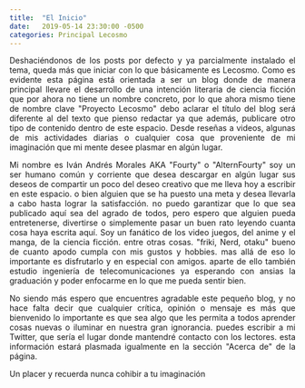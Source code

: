 ```yaml
---
title:  "El Inicio"
date:   2019-05-14 23:30:00 -0500
categories: Principal Lecosmo
---
```

<p style='text-align: justify;'>
Deshaciéndonos de los posts por defecto y ya parcialmente instalado el tema,
queda más que iniciar con lo que básicamente es Lecosmo. Como es evidente
esta página está orientada a ser un blog donde de manera principal llevare el
desarrollo de una intención literaria de ciencia ficción que por ahora no
tiene un nombre concreto, por lo que ahora mismo tiene de nombre clave "Proyecto Lecosmo"
debo aclarar el título del blog será diferente al del texto que pienso redactar ya que
además, publicare otro tipo de contenido dentro de este espacio. Desde reseñas a videos,
algunas de mis actividades diarias o cualquier cosa que proveniente de mi imaginación
que mi mente desee plasmar en algún lugar.</p>
<p style='text-align: justify;'>
Mi nombre es Iván Andrés Morales AKA "Fourty" o "AlternFourty" soy un ser humano
común y corriente que desea descargar en algún lugar sus deseos de compartir
un poco del deseo creativo que me lleva hoy a escribir en este espacio. o bien alguien
que se ha puesto una meta y desea llevarla a cabo hasta lograr la satisfacción. no
puedo garantizar que lo que sea publicado aquí sea del agrado de todos, pero espero
que alguien pueda entretenerse, divertirse o simplemente pasar un buen rato leyendo
cuanta cosa haya escrita aquí. Soy un fanático de los video juegos, del anime y el manga, de la
ciencia ficción. entre otras cosas. "friki, Nerd, otaku" bueno de cuanto apodo
cumpla con mis gustos y hobbies. mas allá de eso lo importante es disfrutarlo y
en especial con amigos. aparte de ello también estudio ingeniería de telecomunicaciones
ya esperando con ansias la graduación y poder enfocarme en lo que me pueda sentir bien.</p>
<p style='text-align: justify;'>
No siendo más espero que encuentres agradable este pequeño blog, y no hace falta
decir que cualquier crítica, opinión o mensaje es más que bienvenido lo importante
es que sea algo que les permita a todos aprender cosas nuevas o iluminar en nuestra
gran ignorancia. puedes escribir a mi Twitter, que sería el lugar donde mantendré
contacto con los lectores. esta información estará plasmada igualmente en la sección
"Acerca de" de la página.</p>

Un placer y recuerda nunca cohibir a tu imaginación

</p>
